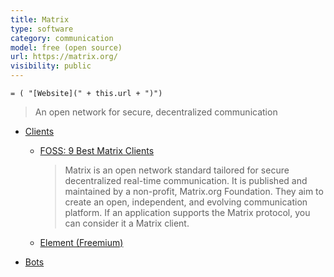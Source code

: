 ```yaml
---
title: Matrix
type: software
category: communication
model: free (open source)
url: https://matrix.org/
visibility: public
---
```

`= ( "[Website](" + this.url + ")")`
> An open network for secure, decentralized communication
- [Clients](https://matrix.org/docs/projects/try-matrix-now/)
  - [FOSS: 9 Best Matrix Clients](https://itsfoss.com/best-matrix-clients/)
    > Matrix is an open network standard tailored for secure decentralized real-time communication.
    > It is published and maintained by a non-profit, Matrix.org Foundation. They aim to create an open, independent, and evolving communication platform.
    > If an application supports the Matrix protocol, you can consider it a Matrix client.

  - [Element (Freemium)](https://element.io/)
- [Bots](https://matrix.org/bots/)